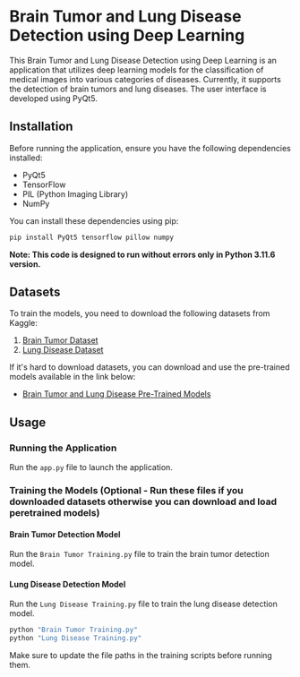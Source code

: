 # Brain Tumor and Lung Disease Detection using Deep Learning

This Brain Tumor and Lung Disease Detection using Deep Learning is an application that utilizes deep learning models for the classification of medical images into various categories of diseases. Currently, it supports the detection of brain tumors and lung diseases. The user interface is developed using PyQt5.

## Installation

Before running the application, ensure you have the following dependencies installed:

- PyQt5
- TensorFlow
- PIL (Python Imaging Library)
- NumPy

You can install these dependencies using pip:

```bash
pip install PyQt5 tensorflow pillow numpy
```

**Note: This code is designed to run without errors only in Python 3.11.6 version.**

## Datasets

To train the models, you need to download the following datasets from Kaggle:

1. [Brain Tumor Dataset](https://www.kaggle.com/datasets/masoudnickparvar/brain-tumor-mri-dataset)
2. [Lung Disease Dataset](https://www.kaggle.com/datasets/omkarmanohardalvi/lungs-disease-dataset-4-types)

If it's hard to download datasets, you can download and use the pre-trained models available in the link below:

- [Brain Tumor and Lung Disease Pre-Trained Models](https://drive.google.com/drive/folders/1IgzyR1LaNPm9pStxJ8r_EXdWehxzyd-u?usp=sharing)

## Usage

### Running the Application

Run the `app.py` file to launch the application.


### Training the Models (Optional - Run these files if you downloaded datasets otherwise you can download and load peretrained models)

#### Brain Tumor Detection Model

Run the `Brain Tumor Training.py` file to train the brain tumor detection model.

#### Lung Disease Detection Model

Run the `Lung Disease Training.py` file to train the lung disease detection model.

```bash
python "Brain Tumor Training.py"
python "Lung Disease Training.py"
```

Make sure to update the file paths in the training scripts before running them.
